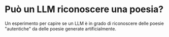 # Può un LLM riconoscere una poesia?

Un esperimento per capire se un LLM è in grado di riconoscere delle poesie "autentiche" da delle poesie generate artificialmente.
